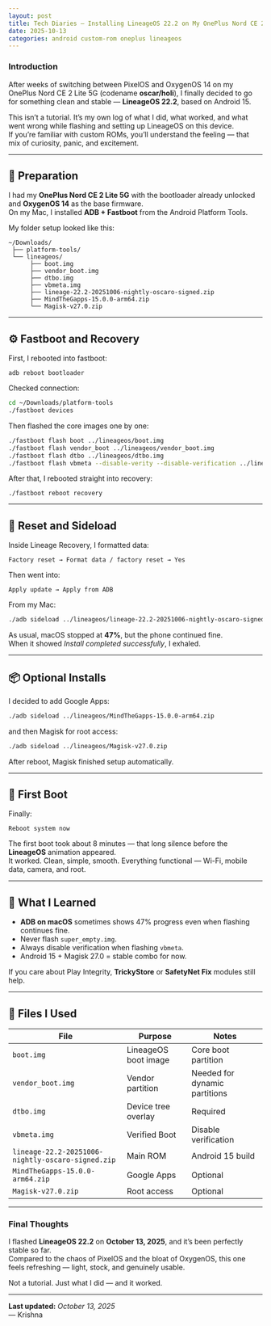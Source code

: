 ```yaml
---
layout: post
title: Tech Diaries — Installing LineageOS 22.2 on My OnePlus Nord CE 2 Lite
date: 2025-10-13
categories: android custom-rom oneplus lineageos
---
```


### Introduction

After weeks of switching between PixelOS and OxygenOS 14 on my OnePlus Nord CE 2 Lite 5G (codename **oscar/holi**), I finally decided to go for something clean and stable — **LineageOS 22.2**, based on Android 15.

This isn’t a tutorial. It’s my own log of what I did, what worked, and what went wrong while flashing and setting up LineageOS on this device.  
If you’re familiar with custom ROMs, you’ll understand the feeling — that mix of curiosity, panic, and excitement.

---

## 🧰 Preparation

I had my **OnePlus Nord CE 2 Lite 5G** with the bootloader already unlocked and **OxygenOS 14** as the base firmware.  
On my Mac, I installed **ADB + Fastboot** from the Android Platform Tools.

My folder setup looked like this:

```
~/Downloads/
 ├── platform-tools/
 └── lineageos/
      ├── boot.img
      ├── vendor_boot.img
      ├── dtbo.img
      ├── vbmeta.img
      ├── lineage-22.2-20251006-nightly-oscaro-signed.zip
      ├── MindTheGapps-15.0.0-arm64.zip
      └── Magisk-v27.0.zip
```

---

## ⚙️ Fastboot and Recovery

First, I rebooted into fastboot:

```
adb reboot bootloader
```

Checked connection:
```bash
cd ~/Downloads/platform-tools
./fastboot devices
```

Then flashed the core images one by one:

```bash
./fastboot flash boot ../lineageos/boot.img
./fastboot flash vendor_boot ../lineageos/vendor_boot.img
./fastboot flash dtbo ../lineageos/dtbo.img
./fastboot flash vbmeta --disable-verity --disable-verification ../lineageos/vbmeta.img
```

After that, I rebooted straight into recovery:
```
./fastboot reboot recovery
```

---

## 🧹 Reset and Sideload

Inside Lineage Recovery, I formatted data:
```
Factory reset → Format data / factory reset → Yes
```

Then went into:
```
Apply update → Apply from ADB
```

From my Mac:
```bash
./adb sideload ../lineageos/lineage-22.2-20251006-nightly-oscaro-signed.zip
```

As usual, macOS stopped at **47%**, but the phone continued fine.  
When it showed *Install completed successfully*, I exhaled.

---

## 📦 Optional Installs

I decided to add Google Apps:
```bash
./adb sideload ../lineageos/MindTheGapps-15.0.0-arm64.zip
```

and then Magisk for root access:
```bash
./adb sideload ../lineageos/Magisk-v27.0.zip
```

After reboot, Magisk finished setup automatically.

---

## 🚀 First Boot

Finally:
```
Reboot system now
```

The first boot took about 8 minutes — that long silence before the **LineageOS** animation appeared.  
It worked. Clean, simple, smooth. Everything functional — Wi-Fi, mobile data, camera, and root.

---

## 🧩 What I Learned

- **ADB on macOS** sometimes shows 47% progress even when flashing continues fine.  
- Never flash `super_empty.img`.  
- Always disable verification when flashing `vbmeta`.  
- Android 15 + Magisk 27.0 = stable combo for now.  

If you care about Play Integrity, **TrickyStore** or **SafetyNet Fix** modules still help.  

---

## 🧠 Files I Used

| File | Purpose | Notes |
|------|----------|-------|
| `boot.img` | LineageOS boot image | Core boot partition |
| `vendor_boot.img` | Vendor partition | Needed for dynamic partitions |
| `dtbo.img` | Device tree overlay | Required |
| `vbmeta.img` | Verified Boot | Disable verification |
| `lineage-22.2-20251006-nightly-oscaro-signed.zip` | Main ROM | Android 15 build |
| `MindTheGapps-15.0.0-arm64.zip` | Google Apps | Optional |
| `Magisk-v27.0.zip` | Root access | Optional |

---

### Final Thoughts

I flashed **LineageOS 22.2** on **October 13, 2025**, and it’s been perfectly stable so far.  
Compared to the chaos of PixelOS and the bloat of OxygenOS, this one feels refreshing — light, stock, and genuinely usable.

Not a tutorial. Just what I did — and it worked.

---

**Last updated:** *October 13, 2025*  
— Krishna

